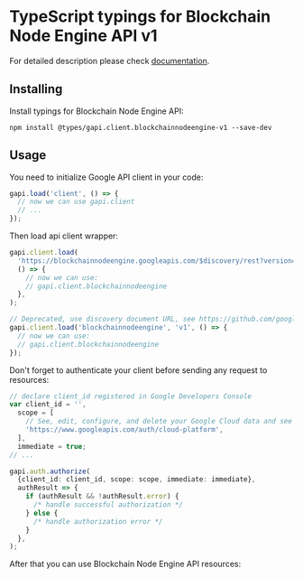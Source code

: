# TypeScript typings for Blockchain Node Engine API v1

For detailed description please check [documentation](https://cloud.google.com/blockchain-node-engine).

## Installing

Install typings for Blockchain Node Engine API:

```
npm install @types/gapi.client.blockchainnodeengine-v1 --save-dev
```

## Usage

You need to initialize Google API client in your code:

```typescript
gapi.load('client', () => {
  // now we can use gapi.client
  // ...
});
```

Then load api client wrapper:

```typescript
gapi.client.load(
  'https://blockchainnodeengine.googleapis.com/$discovery/rest?version=v1',
  () => {
    // now we can use:
    // gapi.client.blockchainnodeengine
  },
);
```

```typescript
// Deprecated, use discovery document URL, see https://github.com/google/google-api-javascript-client/blob/master/docs/reference.md#----gapiclientloadname----version----callback--
gapi.client.load('blockchainnodeengine', 'v1', () => {
  // now we can use:
  // gapi.client.blockchainnodeengine
});
```

Don't forget to authenticate your client before sending any request to resources:

```typescript
// declare client_id registered in Google Developers Console
var client_id = '',
  scope = [
    // See, edit, configure, and delete your Google Cloud data and see the email address for your Google Account.
    'https://www.googleapis.com/auth/cloud-platform',
  ],
  immediate = true;
// ...

gapi.auth.authorize(
  {client_id: client_id, scope: scope, immediate: immediate},
  authResult => {
    if (authResult && !authResult.error) {
      /* handle successful authorization */
    } else {
      /* handle authorization error */
    }
  },
);
```

After that you can use Blockchain Node Engine API resources: <!-- TODO: make this work for multiple namespaces -->

```typescript

```
